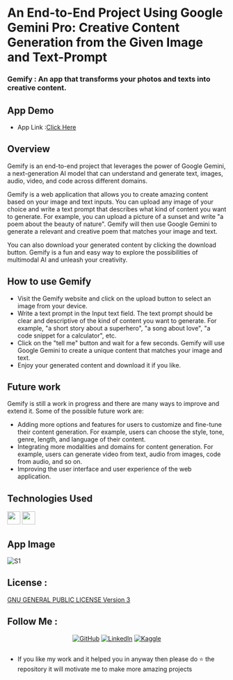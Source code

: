 # An End-to-End Project Using Google Gemini Pro: Creative Content Generation from the Given Image and Text-Prompt
### Gemify : An app that transforms your photos and texts into creative content.


## App Demo
* App Link :[Click Here](https://gemify-llm-app-v1.streamlit.app/)


## Overview
Gemify is an end-to-end project that leverages the power of Google Gemini, a next-generation AI model that can understand and generate text, images, audio, video, and code across different domains.

Gemify is a web application that allows you to create amazing content based on your image and text inputs. You can upload any image of your choice and write a text prompt that describes what kind of content you want to generate. For example, you can upload a picture of a sunset and write "a poem about the beauty of nature". Gemify will then use Google Gemini to generate a relevant and creative poem that matches your image and text.

You can also download your generated content by clicking the download button. Gemify is a fun and easy way to explore the possibilities of multimodal AI and unleash your creativity.


## How to use Gemify

- Visit the Gemify website and click on the upload button to select an image from your device.
- Write a text prompt in the Input text field. The text prompt should be clear and descriptive of the kind of content you want to generate. For example, "a short story about a superhero", "a song about love", "a code snippet for a calculator", etc.
- Click on the "tell me" button and wait for a few seconds. Gemify will use Google Gemini to create a unique content that matches your image and text.
- Enjoy your generated content and download it if you like.


## Future work

Gemify is still a work in progress and there are many ways to improve and extend it. Some of the possible future work are:

- Adding more options and features for users to customize and fine-tune their content generation. For example, users can choose the style, tone, genre, length, and language of their content.
- Integrating more modalities and domains for content generation. For example, users can generate video from text, audio from images, code from audio, and so on.
- Improving the user interface and user experience of the web application.


## Technologies Used
<code><img height="30" src="https://github.com/AdritPal08/Gemify-LLM-APP/blob/main/readme_resources/Google-Gemini.png"></code>
<code><img height="30" src="https://github.com/AdritPal08/Gemify-LLM-APP/blob/main/readme_resources/Streamlit.png"></code>


## App Image
![S1](/readme_resources/Gemify.png)


## License :
[GNU GENERAL PUBLIC LICENSE Version 3](LICENSE)

## Follow Me :
<div align="center">
    <a href="https://github.com/AdritPal08" target="_blank"><img src="https://img.shields.io/badge/-GitHub-black?style=flat-square&logo=github&colorB=555" alt="GitHub"></a>
    <a href="https://www.linkedin.com/in/adritpal/" target="_blank"><img src="https://img.shields.io/badge/-LinkedIn-blue?style=flat-square&logo=linkedin&logoColor=white&colorB=0077B5" alt="LinkedIn"></a>
    <a href="https://www.kaggle.com/adritpal08/" target="_blank"><img src="https://img.shields.io/badge/-Kaggle-teal?style=flat-square&logo=kaggle&logoColor=white&link=https://www.kaggle.com/adritpal08/" alt="Kaggle"></a>
</div>


## 
- If you like my work and it helped you in anyway then please do ⭐ the repository it will motivate me to make more amazing projects